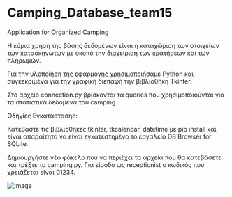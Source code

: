 # Camping_Database_team15
Application for Organized Camping

Η κύρια χρήση της βάσης δεδομένων είναι η καταχώριση των στοιχείων των κατασκηνωτών με σκοπό την διαχείριση των κρατήσεων και των πληρωμών. 

Για την υλοποίηση της εφαρμογής χρησιμοποιήσαμε Python και συγκεκριμένα για την γραφική διεπαφή την βιβλιοθήκη Tkinter.

Στο αρχείο connection.py βρίσκονται τα queries που χρησιμοποιούνται για τα στατιστικά δεδομένα του camping. 

Οδηγίες Εγκατάστασης:

  Κατεβάστε τις βιβλιοθήκες tkinter, tkcalendar, datetime με pip install και είναι απαραίτητο να είναι εγκατεστημένο το εργαλείο DB Browser for SQLite.
  
  Δημιουργήστε νέο φάκελο που να περιέχει τα αρχεία που θα κατεβάσετε και τρέξτε το camping.py. Για είσοδο ως receptionist ο κωδικός που χρειάζεται είναι 01234.
  
![image](https://github.com/user-attachments/assets/69a264c8-8635-4eb0-8511-a1e1e2cf2c8e)


